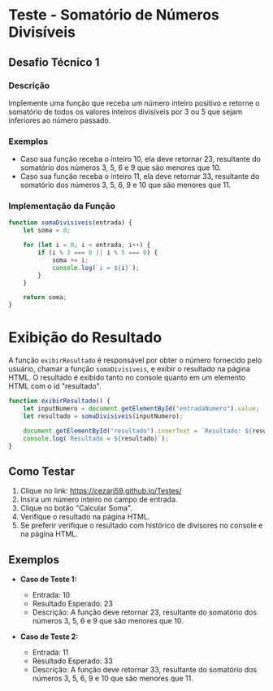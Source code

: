# Teste - Somatório de Números Divisíveis

## Desafio Técnico 1

### Descrição
Implemente uma função que receba um número inteiro positivo e retorne o somatório de todos os valores inteiros divisíveis por 3 ou 5 que sejam inferiores ao número passado.

### Exemplos
- Caso sua função receba o inteiro 10, ela deve retornar 23, resultante do somatório dos números 3, 5, 6 e 9 que são menores que 10.
- Caso sua função receba o inteiro 11, ela deve retornar 33, resultante do somatório dos números 3, 5, 6, 9 e 10 que são menores que 11.

### Implementação da Função
```javascript
function somaDivisiveis(entrada) {
    let soma = 0;

    for (let i = 0; i < entrada; i++) {
        if (i % 3 === 0 || i % 5 === 0) {
            soma += i;
            console.log(`i = ${i}`);
        }
    }

    return soma;
}

```
# Exibição do Resultado

A função `exibirResultado` é responsável por obter o número fornecido pelo usuário, chamar a função `somaDivisiveis`, e exibir o resultado na página HTML. O resultado é exibido tanto no console quanto em um elemento HTML com o id "resultado".

```javascript
function exibirResultado() {
    let inputNumero = document.getElementById("entradaNumero").value;
    let resultado = somaDivisiveis(inputNumero);

    document.getElementById("resultado").innerText = `Resultado: ${resultado}`;
    console.log(`Resultado = ${resultado}`);
}
```
## Como Testar

1. Clique no link: https://cezarj59.github.io/Testes/
2. Insira um número inteiro no campo de entrada.
3. Clique no botão "Calcular Soma".
4. Verifique o resultado na página HTML.
5. Se preferir verifique o resultado com histórico de divisores no console e na página HTML.

## Exemplos

- **Caso de Teste 1:**
  - Entrada: 10
  - Resultado Esperado: 23
  - Descrição: A função deve retornar 23, resultante do somatório dos números 3, 5, 6 e 9 que são menores que 10.

- **Caso de Teste 2:**
  - Entrada: 11
  - Resultado Esperado: 33
  - Descrição: A função deve retornar 33, resultante do somatório dos números 3, 5, 6, 9 e 10 que são menores que 11.
